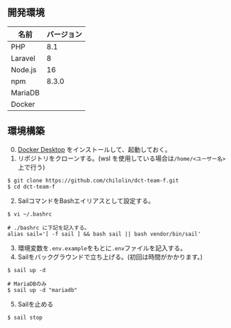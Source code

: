## 開発環境
| 名前 | バージョン |
| --- | --- |
| PHP | 8.1 |
| Laravel | 8 |
| Node.js | 16 |
| npm | 8.3.0 |
| MariaDB | |
| Docker | |

## 環境構築
0. [Docker Desktop](https://docs.docker.com/desktop/windows/wsl/) をインストールして、起動しておく。
1. リポジトリをクローンする。(wsl を使用している場合は`/home/<ユーザー名>`上で行う)
```
$ git clone https://github.com/chilolin/dct-team-f.git
$ cd dct-team-f
```
2. SailコマンドをBashエイリアスとして設定する。
```
$ vi ~/.bashrc

# ./bashrc に下記を記入する。
alias sail='[ -f sail ] && bash sail || bash vendor/bin/sail'
```
3. 環境変数を`.env.example`をもとに`.env`ファイルを記入する。
4. Sailをバックグラウンドで立ち上げる。(初回は時間がかかります。)
```
$ sail up -d

# MariaDBのみ
$ sail up -d "mariadb"
```
5. Sailを止める
```
$ sail stop
```
